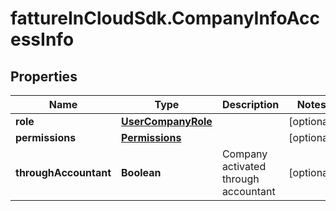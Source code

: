 # fattureInCloudSdk.CompanyInfoAccessInfo

## Properties

Name | Type | Description | Notes
------------ | ------------- | ------------- | -------------
**role** | [**UserCompanyRole**](UserCompanyRole.md) |  | [optional] 
**permissions** | [**Permissions**](Permissions.md) |  | [optional] 
**throughAccountant** | **Boolean** | Company activated through accountant | [optional] 


